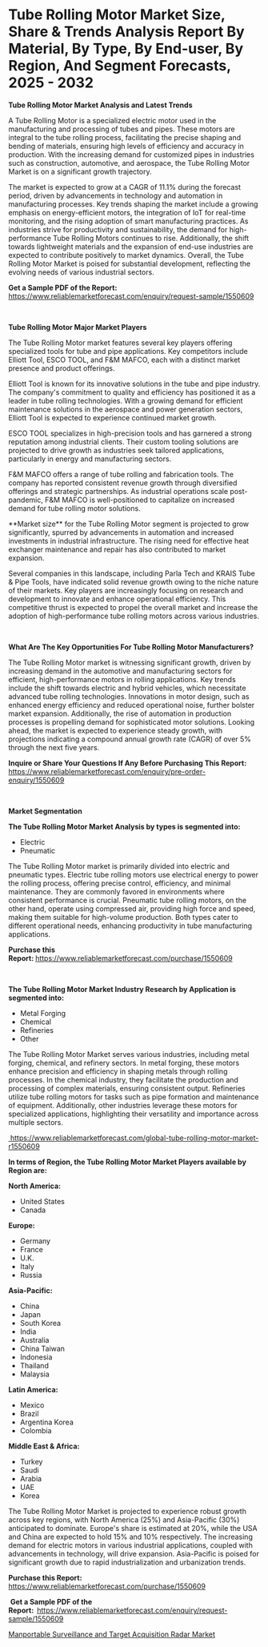 <p><h1>Tube Rolling Motor Market Size, Share & Trends Analysis Report By Material, By Type, By End-user, By Region, And Segment Forecasts, 2025 - 2032</h1></p><p><strong>Tube Rolling Motor Market Analysis and Latest Trends</strong></p>
<p><p>A Tube Rolling Motor is a specialized electric motor used in the manufacturing and processing of tubes and pipes. These motors are integral to the tube rolling process, facilitating the precise shaping and bending of materials, ensuring high levels of efficiency and accuracy in production. With the increasing demand for customized pipes in industries such as construction, automotive, and aerospace, the Tube Rolling Motor Market is on a significant growth trajectory.</p><p>The market is expected to grow at a CAGR of 11.1% during the forecast period, driven by advancements in technology and automation in manufacturing processes. Key trends shaping the market include a growing emphasis on energy-efficient motors, the integration of IoT for real-time monitoring, and the rising adoption of smart manufacturing practices. As industries strive for productivity and sustainability, the demand for high-performance Tube Rolling Motors continues to rise. Additionally, the shift towards lightweight materials and the expansion of end-use industries are expected to contribute positively to market dynamics. Overall, the Tube Rolling Motor Market is poised for substantial development, reflecting the evolving needs of various industrial sectors.</p></p>
<p><strong>Get a Sample PDF of the Report:&nbsp;</strong> <a href="https://www.reliablemarketforecast.com/enquiry/request-sample/1550609?utm_campaign=3049&utm_medium=2&utm_source=Github&utm_content=ia&utm_term=08042025&utm_id=tube-rolling-motor">https://www.reliablemarketforecast.com/enquiry/request-sample/1550609</a></p>
<p>&nbsp;</p>
<p><strong>Tube Rolling Motor Major Market Players</strong></p>
<p><p>The Tube Rolling Motor market features several key players offering specialized tools for tube and pipe applications. Key competitors include Elliott Tool, ESCO TOOL, and F&M MAFCO, each with a distinct market presence and product offerings.</p><p>Elliott Tool is known for its innovative solutions in the tube and pipe industry. The company's commitment to quality and efficiency has positioned it as a leader in tube rolling technologies. With a growing demand for efficient maintenance solutions in the aerospace and power generation sectors, Elliott Tool is expected to experience continued market growth.</p><p>ESCO TOOL specializes in high-precision tools and has garnered a strong reputation among industrial clients. Their custom tooling solutions are projected to drive growth as industries seek tailored applications, particularly in energy and manufacturing sectors.</p><p>F&M MAFCO offers a range of tube rolling and fabrication tools. The company has reported consistent revenue growth through diversified offerings and strategic partnerships. As industrial operations scale post-pandemic, F&M MAFCO is well-positioned to capitalize on increased demand for tube rolling motor solutions.</p><p>**Market size** for the Tube Rolling Motor segment is projected to grow significantly, spurred by advancements in automation and increased investments in industrial infrastructure. The rising need for effective heat exchanger maintenance and repair has also contributed to market expansion.</p><p>Several companies in this landscape, including Parla Tech and KRAIS Tube & Pipe Tools, have indicated solid revenue growth owing to the niche nature of their markets. Key players are increasingly focusing on research and development to innovate and enhance operational efficiency. This competitive thrust is expected to propel the overall market and increase the adoption of high-performance tube rolling motors across various industries.</p></p>
<p>&nbsp;</p>
<p><strong>What Are The Key Opportunities For Tube Rolling Motor Manufacturers?</strong></p>
<p><p>The Tube Rolling Motor market is witnessing significant growth, driven by increasing demand in the automotive and manufacturing sectors for efficient, high-performance motors in rolling applications. Key trends include the shift towards electric and hybrid vehicles, which necessitate advanced tube rolling technologies. Innovations in motor design, such as enhanced energy efficiency and reduced operational noise, further bolster market expansion. Additionally, the rise of automation in production processes is propelling demand for sophisticated motor solutions. Looking ahead, the market is expected to experience steady growth, with projections indicating a compound annual growth rate (CAGR) of over 5% through the next five years.</p></p>
<p><strong>Inquire or Share Your Questions If Any Before Purchasing This Report:</strong> <a href="https://www.reliablemarketforecast.com/enquiry/pre-order-enquiry/1550609?utm_campaign=3049&utm_medium=2&utm_source=Github&utm_content=ia&utm_term=08042025&utm_id=tube-rolling-motor">https://www.reliablemarketforecast.com/enquiry/pre-order-enquiry/1550609</a></p>
<p>&nbsp;</p>
<p><strong>Market Segmentation</strong></p>
<p><strong>The Tube Rolling Motor Market Analysis by types is segmented into:</strong></p>
<p><ul><li>Electric</li><li>Pneumatic</li></ul></p>
<p><p>The Tube Rolling Motor market is primarily divided into electric and pneumatic types. Electric tube rolling motors use electrical energy to power the rolling process, offering precise control, efficiency, and minimal maintenance. They are commonly favored in environments where consistent performance is crucial. Pneumatic tube rolling motors, on the other hand, operate using compressed air, providing high force and speed, making them suitable for high-volume production. Both types cater to different operational needs, enhancing productivity in tube manufacturing applications.</p></p>
<p><strong>Purchase this Report:&nbsp;</strong><a href="https://www.reliablemarketforecast.com/purchase/1550609?utm_campaign=3049&utm_medium=2&utm_source=Github&utm_content=ia&utm_term=08042025&utm_id=tube-rolling-motor">https://www.reliablemarketforecast.com/purchase/1550609</a></p>
<p>&nbsp;</p>
<p><strong>The Tube Rolling Motor Market Industry Research by Application is segmented into:</strong></p>
<p><ul><li>Metal Forging</li><li>Chemical</li><li>Refineries</li><li>Other</li></ul></p>
<p><p>The Tube Rolling Motor Market serves various industries, including metal forging, chemical, and refinery sectors. In metal forging, these motors enhance precision and efficiency in shaping metals through rolling processes. In the chemical industry, they facilitate the production and processing of complex materials, ensuring consistent output. Refineries utilize tube rolling motors for tasks such as pipe formation and maintenance of equipment. Additionally, other industries leverage these motors for specialized applications, highlighting their versatility and importance across multiple sectors.</p></p>
<p><a href="https://www.reliablemarketforecast.com/global-tube-rolling-motor-market-r1550609?utm_campaign=3049&utm_medium=2&utm_source=Github&utm_content=ia&utm_term=08042025&utm_id=tube-rolling-motor">&nbsp;https://www.reliablemarketforecast.com/global-tube-rolling-motor-market-r1550609</a></p>
<p><strong>In terms of Region, the Tube Rolling Motor Market Players available by Region are:</strong></p>
<p>
    <p> <strong> North America: </strong>
        <ul>
            <li>United States</li>
            <li>Canada</li>
        </ul>
        </p> 
    <p> <strong> Europe: </strong>
        <ul>
            <li>Germany</li>
            <li>France</li>
            <li>U.K.</li>
            <li>Italy</li>
            <li>Russia</li>
        </ul>
        </p> 
    <p> <strong> Asia-Pacific: </strong>
        <ul>
            <li>China</li>
            <li>Japan</li>
            <li>South Korea</li>
            <li>India</li>
            <li>Australia</li>
            <li>China Taiwan</li>
            <li>Indonesia</li>
            <li>Thailand</li>
            <li>Malaysia</li>
        </ul>
        </p> 
    <p> <strong> Latin America: </strong>
        <ul>
            <li>Mexico</li>
            <li>Brazil</li>
            <li>Argentina Korea</li>
            <li>Colombia</li>
        </ul>
        </p> 
    <p> <strong> Middle East & Africa: </strong>
        <ul>
            <li>Turkey</li>
            <li>Saudi</li>
            <li>Arabia</li>
            <li>UAE</li>
            <li>Korea</li>
        </ul>
    </p>
    </p>
<p><p>The Tube Rolling Motor Market is projected to experience robust growth across key regions, with North America (25%) and Asia-Pacific (30%) anticipated to dominate. Europe's share is estimated at 20%, while the USA and China are expected to hold 15% and 10% respectively. The increasing demand for electric motors in various industrial applications, coupled with advancements in technology, will drive expansion. Asia-Pacific is poised for significant growth due to rapid industrialization and urbanization trends.</p></p>
<p><strong>Purchase this Report: </strong><a href="https://www.reliablemarketforecast.com/purchase/1550609?utm_campaign=3049&utm_medium=2&utm_source=Github&utm_content=ia&utm_term=08042025&utm_id=tube-rolling-motor">https://www.reliablemarketforecast.com/purchase/1550609</a></p>
<p>&nbsp;<strong>Get a Sample PDF of the Report:&nbsp;&nbsp;</strong><a href="https://www.reliablemarketforecast.com/enquiry/request-sample/1550609?utm_campaign=3049&utm_medium=2&utm_source=Github&utm_content=ia&utm_term=08042025&utm_id=tube-rolling-motor">https://www.reliablemarketforecast.com/enquiry/request-sample/1550609</a></p>
<p><strong></strong></p>
<p><p><a href="https://github.com/popupioo/Market-Research-Report-List-1/blob/main/manportable-surveillance-and-target-acquisition-radar-market.md?utm_campaign=3049&utm_medium=2&utm_source=Github&utm_content=ia&utm_term=08042025&utm_id=tube-rolling-motor">Manportable Surveillance and Target Acquisition Radar Market</a></p></p>
